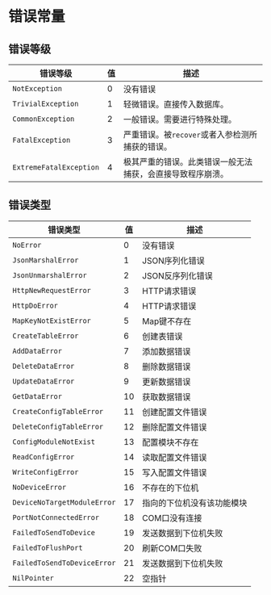 # 错误常量

## 错误等级

| 错误等级                    | 值 | 描述                            |
|-------------------------|---|-------------------------------|
| `NotException`          | 0 | 没有错误                          |
| `TrivialException`      | 1 | 轻微错误。直接传入数据库。                 |
| `CommonException`       | 2 | 一般错误。需要进行特殊处理。                |
| `FatalException`        | 3 | 严重错误。被`recover`或者入参检测所捕获的错误。  |
| `ExtremeFatalException` | 4 | 极其严重的错误。此类错误一般无法捕获，会直接导致程序崩溃。 |

## 错误类型

| 错误类型                        | 值  | 描述            |
|-----------------------------|----|---------------|
| `NoError`                   | 0  | 没有错误          |
| `JsonMarshalError`          | 1  | JSON序列化错误     |
| `JsonUnmarshalError`        | 2  | JSON反序列化错误    |
| `HttpNewRequestError`       | 3  | HTTP请求错误      |
| `HttpDoError`               | 4  | HTTP请求错误      |
| `MapKeyNotExistError`       | 5  | Map键不存在       |
| `CreateTableError`          | 6  | 创建表错误         |
| `AddDataError`              | 7  | 添加数据错误        |
| `DeleteDataError`           | 8  | 删除数据错误        |
| `UpdateDataError`           | 9  | 更新数据错误        |
| `GetDataError`              | 10 | 获取数据错误        |
| `CreateConfigTableError`    | 11 | 创建配置文件错误      |
| `DeleteConfigTableError`    | 12 | 删除配置文件错误      |
| `ConfigModuleNotExist`      | 13 | 配置模块不存在       |
| `ReadConfigError`           | 14 | 读取配置文件错误      |
| `WriteConfigError`          | 15 | 写入配置文件错误      |
| `NoDeviceError`             | 16 | 不存在的下位机       |
| `DeviceNoTargetModuleError` | 17 | 指向的下位机没有该功能模块 |
| `PortNotConnectedError`     | 18 | COM口没有连接      |
| `FailedToSendToDevice`      | 19 | 发送数据到下位机失败    |
| `FailedToFlushPort`         | 20 | 刷新COM口失败      |
| `FailedToSendToDeviceError` | 21 | 发送数据到下位机失败    |
| `NilPointer`                | 22 | 空指针           |